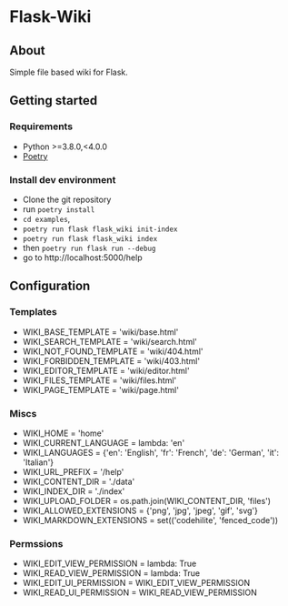 # Flask-Wiki

## About

Simple file based wiki for Flask.

## Getting started

### Requirements

* Python >=3.8.0,<4.0.0
* [Poetry](https://python-poetry.org/)

### Install dev environment

- Clone the git repository
- run `poetry install`
- `cd examples`, 
- `poetry run flask flask_wiki init-index`
- `poetry run flask flask_wiki index`
- then `poetry run flask run --debug`
- go to http://localhost:5000/help

## Configuration

### Templates

- WIKI_BASE_TEMPLATE = 'wiki/base.html'
- WIKI_SEARCH_TEMPLATE = 'wiki/search.html'
- WIKI_NOT_FOUND_TEMPLATE = 'wiki/404.html'
- WIKI_FORBIDDEN_TEMPLATE = 'wiki/403.html'
- WIKI_EDITOR_TEMPLATE = 'wiki/editor.html'
- WIKI_FILES_TEMPLATE = 'wiki/files.html'
- WIKI_PAGE_TEMPLATE = 'wiki/page.html'

### Miscs

- WIKI_HOME = 'home'
- WIKI_CURRENT_LANGUAGE = lambda: 'en'
- WIKI_LANGUAGES = {'en': 'English', 'fr': 'French', 'de': 'German', 'it': 'Italian'}
- WIKI_URL_PREFIX = '/help'
- WIKI_CONTENT_DIR = './data'
- WIKI_INDEX_DIR = './index'
- WIKI_UPLOAD_FOLDER = os.path.join(WIKI_CONTENT_DIR, 'files')
- WIKI_ALLOWED_EXTENSIONS = {'png', 'jpg', 'jpeg', 'gif', 'svg'}
- WIKI_MARKDOWN_EXTENSIONS = set(('codehilite', 'fenced_code'))

### Permssions

- WIKI_EDIT_VIEW_PERMISSION = lambda: True
- WIKI_READ_VIEW_PERMISSION = lambda: True
- WIKI_EDIT_UI_PERMISSION = WIKI_EDIT_VIEW_PERMISSION
- WIKI_READ_UI_PERMISSION = WIKI_READ_VIEW_PERMISSION
